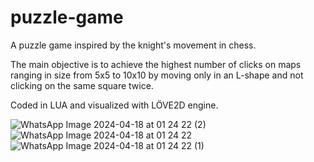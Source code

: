 # puzzle-game

A puzzle game inspired by the knight's movement in chess.

The main objective is to achieve the highest number of clicks on maps ranging in size from 5x5 to 10x10 by moving only in an L-shape and not clicking on the same square twice.

Coded in LUA and visualized with LÖVE2D engine.

![WhatsApp Image 2024-04-18 at 01 24 22 (2)](https://github.com/sh4riwsh4/puzzle-game/assets/126492005/bf35e045-fe8d-4506-8bdf-e53d43eaa1af)
![WhatsApp Image 2024-04-18 at 01 24 22](https://github.com/sh4riwsh4/puzzle-game/assets/126492005/c8ddddcd-d02e-4762-b970-aca8eac645b0)
![WhatsApp Image 2024-04-18 at 01 24 22 (1)](https://github.com/sh4riwsh4/puzzle-game/assets/126492005/677c30ab-c41e-41c1-b10e-de79a797f871)
